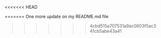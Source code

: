 <<<<<<< HEAD

=======
One more update on my README.md file
>>>>>>> 4cbd515a707531a9ac0603f5ac341cb5abe43a41
